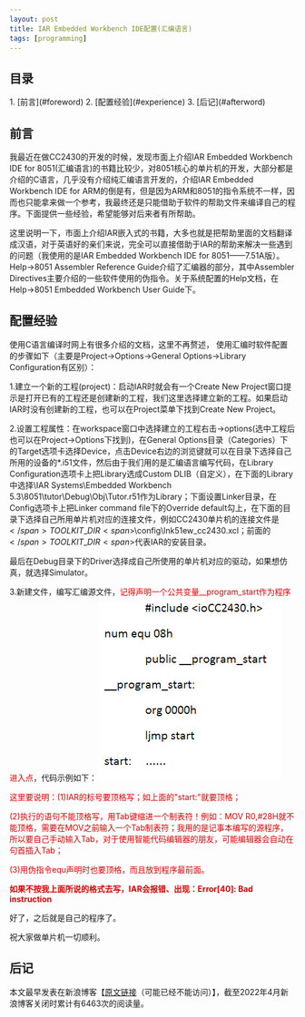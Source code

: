 ```yaml
---
layout: post
title: IAR Embedded Workbench IDE配置(汇编语言) 
tags: [programming]
---
```


<h2 id="contents"> 目录 </h2>
1. [前言](#foreword)
2. [配置经验](#experience)
3. [后记](#afterword)

<h2 id="foreword"> 前言 </h2>

我最近在做CC2430的开发的时候，发现市面上介绍IAR Embedded Workbench IDE for 8051(汇编语言)的书籍比较少，对8051核心的单片机的开发，大部分都是介绍的C语言，几乎没有介绍纯汇编语言开发的，介绍IAR Embedded Workbench IDE for ARM的倒是有，但是因为ARM和8051的指令系统不一样，因而也只能拿来做一个参考，我最终还是只能借助于软件的帮助文件来编译自己的程序。下面提供一些经验，希望能够对后来者有所帮助。

这里说明一下，市面上介绍IAR嵌入式的书籍，大多也就是把帮助里面的文档翻译成汉语，对于英语好的亲们来说，完全可以直接借助于IAR的帮助来解决一些遇到的问题（我使用的是IAR Embedded Workbench IDE for 8051——7.51A版）。Help->8051 Assembler Reference Guide介绍了汇编器的部分，其中Assembler Directives主要介绍的一些软件使用的伪指令。关于系统配置的Help文档，在Help->8051 Embedded Workbench User Guide下。

<h2 id="experience"> 配置经验 </h2>

使用C语言编译时网上有很多介绍的文档，这里不再赘述，
使用汇编时软件配置的步骤如下（主要是Project->Options->General  Options->Library Configuration有区别）：

1.建立一个新的工程(project)：启动IAR时就会有一个Create New Project窗口提示是打开已有的工程还是创建新的工程，我们这里选择建立新的工程。如果启动IAR时没有创建新的工程，也可以在Project菜单下找到Create New Project。

2.设置工程属性：在workspace窗口中选择建立的工程右击->options(选中工程后也可以在Project->Options下找到)，在General Options目录（Categories）下的Target选项卡选择Device，点击Device右边的浏览键就可以在目录下选择自己所用的设备的\*.i51文件，然后由于我们用的是汇编语言编写代码，在Library Configuration选项卡上把Library选成Custom DLIB（自定义），在下面的Library中选择\IAR Systems\Embedded Workbench 5.3\8051\tutor\Debug\Obj\Tutor.r51作为Library；下面设置Linker目录，在Config选项卡上把Linker command file下的Override default勾上，在下面的目录下选择自己所用单片机对应的连接文件，例如CC2430单片机的连接文件是<span>$</span>TOOLKIT\_DIR<span>$</span>\config\lnk51ew\_cc2430.xcl；前面的<span>$</span>TOOLKIT\_DIR<span>$</span>代表IAR的安装目录。

最后在Debug目录下的Driver选择成自己所使用的单片机对应的驱动，如果想仿真，就选择Simulator。

3.新建文件，编写汇编源文件，<font color="#dd0000">记得声明一个公共变量__program_start作为程序进入点</font>，代码示例如下：
![Thread_Specific_Data](/public/img/cc2430/program_start.jpeg)

<font color="#dd0000">

这里要说明：(1)IAR的标号要顶格写；如上面的"start:"就要顶格；<br />

(2)执行的语句不能顶格写，用Tab键缩进一个制表符！例如：MOV R0,#28H就不能顶格，需要在MOV之前输入一个Tab制表符；我用的是记事本编写的源程序，所以要自己手动输入Tab，对于使用智能代码编辑器的朋友，可能编辑器会自动在句首插入Tab；<br />

(3)用伪指令equ声明时也要顶格，而且放到程序最前面。<br />

<b>如果不按我上面所说的格式去写，IAR会报错、出现：Error[40]: Bad instruction</b></font>

好了，之后就是自己的程序了。

祝大家做单片机一切顺利。

<h2 id="afterword"> 后记 </h2>

本文最早发表在新浪博客【[原文链接](https://blog.sina.com.cn/s/blog_86e874d30100vic7.html)（可能已经不能访问）】，截至2022年4月新浪博客关闭时累计有6463次的阅读量。



